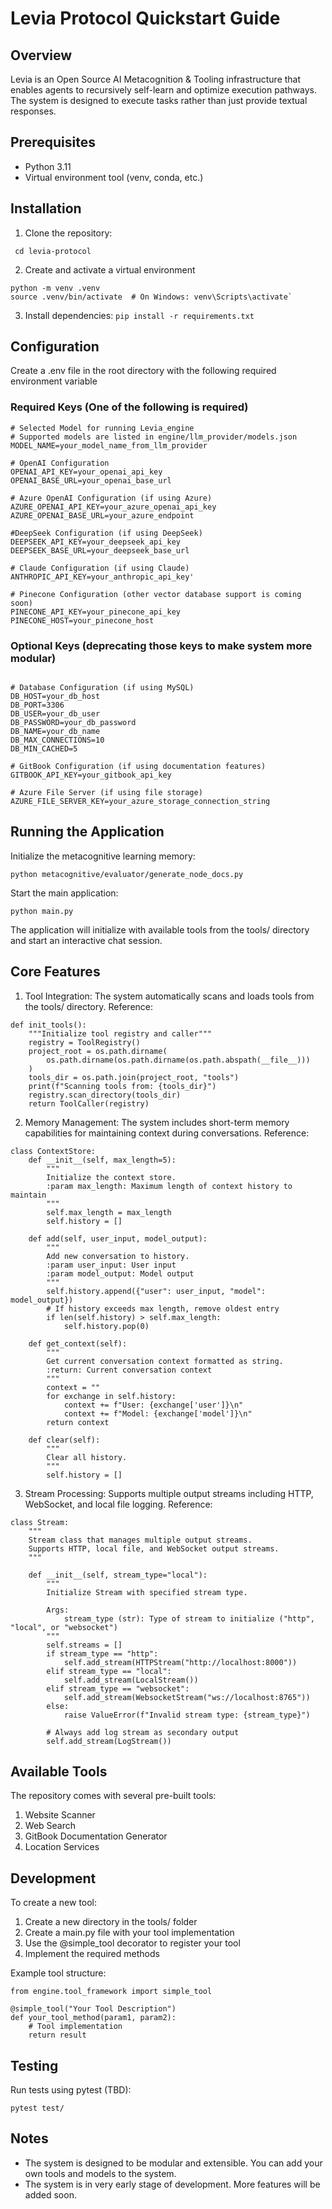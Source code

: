 # Levia Protocol Quickstart Guide

## Overview
Levia is an Open Source AI Metacognition & Tooling infrastructure that enables agents to recursively self-learn and optimize execution pathways. The system is designed to execute tasks rather than just provide textual responses.

## Prerequisites
- Python 3.11
- Virtual environment tool (venv, conda, etc.)

## Installation
1. Clone the repository:
``` git clone https://github.com/your-username/levia-protocol.git
 cd levia-protocol
```

2. Create and activate a virtual environment
```
python -m venv .venv
source .venv/bin/activate  # On Windows: venv\Scripts\activate`
```
3. Install dependencies:
`pip install -r requirements.txt`


## Configuration
Create a .env file in the root directory with the following required environment variable


### Required Keys (One of the following is required)
```
# Selected Model for running Levia_engine
# Supported models are listed in engine/llm_provider/models.json
MODEL_NAME=your_model_name_from_llm_provider

# OpenAI Configuration
OPENAI_API_KEY=your_openai_api_key
OPENAI_BASE_URL=your_openai_base_url

# Azure OpenAI Configuration (if using Azure)
AZURE_OPENAI_API_KEY=your_azure_openai_api_key
AZURE_OPENAI_BASE_URL=your_azure_endpoint

#DeepSeek Configuration (if using DeepSeek)
DEEPSEEK_API_KEY=your_deepseek_api_key
DEEPSEEK_BASE_URL=your_deepseek_base_url

# Claude Configuration (if using Claude)
ANTHROPIC_API_KEY=your_anthropic_api_key'

# Pinecone Configuration (other vector database support is coming soon)
PINECONE_API_KEY=your_pinecone_api_key
PINECONE_HOST=your_pinecone_host

```

### Optional Keys (deprecating those keys to make system more modular)
```

# Database Configuration (if using MySQL)
DB_HOST=your_db_host
DB_PORT=3306
DB_USER=your_db_user
DB_PASSWORD=your_db_password
DB_NAME=your_db_name
DB_MAX_CONNECTIONS=10
DB_MIN_CACHED=5

# GitBook Configuration (if using documentation features)
GITBOOK_API_KEY=your_gitbook_api_key

# Azure File Server (if using file storage)
AZURE_FILE_SERVER_KEY=your_azure_storage_connection_string
```



## Running the Application
Initialize the metacognitive learning memory:
```
python metacognitive/evaluator/generate_node_docs.py
```


Start the main application:
```
python main.py
```
The application will initialize with available tools from the tools/ directory and start an interactive chat session.



## Core Features
1. Tool Integration: The system automatically scans and loads tools from the tools/ directory. Reference:
```
def init_tools():
    """Initialize tool registry and caller"""
    registry = ToolRegistry()
    project_root = os.path.dirname(
        os.path.dirname(os.path.dirname(os.path.abspath(__file__)))
    )
    tools_dir = os.path.join(project_root, "tools")
    print(f"Scanning tools from: {tools_dir}")
    registry.scan_directory(tools_dir)
    return ToolCaller(registry)
```

2. Memory Management: The system includes short-term memory capabilities for maintaining context during conversations. Reference:
```
class ContextStore:
    def __init__(self, max_length=5):
        """
        Initialize the context store.
        :param max_length: Maximum length of context history to maintain
        """
        self.max_length = max_length
        self.history = []

    def add(self, user_input, model_output):
        """
        Add new conversation to history.
        :param user_input: User input
        :param model_output: Model output
        """
        self.history.append({"user": user_input, "model": model_output})
        # If history exceeds max length, remove oldest entry
        if len(self.history) > self.max_length:
            self.history.pop(0)

    def get_context(self):
        """
        Get current conversation context formatted as string.
        :return: Current conversation context
        """
        context = ""
        for exchange in self.history:
            context += f"User: {exchange['user']}\n"
            context += f"Model: {exchange['model']}\n"
        return context

    def clear(self):
        """
        Clear all history.
        """
        self.history = []
```
3. Stream Processing: Supports multiple output streams including HTTP, WebSocket, and local file logging. Reference:
```
class Stream:
    """
    Stream class that manages multiple output streams.
    Supports HTTP, local file, and WebSocket output streams.
    """

    def __init__(self, stream_type="local"):
        """
        Initialize Stream with specified stream type.

        Args:
            stream_type (str): Type of stream to initialize ("http", "local", or "websocket")
        """
        self.streams = []
        if stream_type == "http":
            self.add_stream(HTTPStream("http://localhost:8000"))
        elif stream_type == "local":
            self.add_stream(LocalStream())
        elif stream_type == "websocket":
            self.add_stream(WebsocketStream("ws://localhost:8765"))
        else:
            raise ValueError(f"Invalid stream type: {stream_type}")

        # Always add log stream as secondary output
        self.add_stream(LogStream())
```
## Available Tools
The repository comes with several pre-built tools:
1. Website Scanner
2. Web Search
3. GitBook Documentation Generator
4. Location Services

## Development
To create a new tool:
1. Create a new directory in the tools/ folder
2. Create a main.py file with your tool implementation
3. Use the @simple_tool decorator to register your tool
4. Implement the required methods


Example tool structure:
```
from engine.tool_framework import simple_tool

@simple_tool("Your Tool Description")
def your_tool_method(param1, param2):
    # Tool implementation
    return result
```

## Testing
Run tests using pytest (TBD):
```
pytest test/
```

## Notes
- The system is designed to be modular and extensible. You can add your own tools and models to the system.
- The system is in very early stage of development. More features will be added soon.
